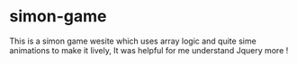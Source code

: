 # simon-game
This is a simon game wesite which uses array logic and quite sime animations to make it lively, It was helpful for me understand Jquery more !
